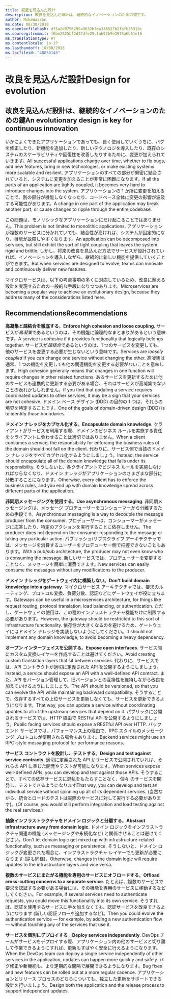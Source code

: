 ```yaml
---
title: 変更を見込んだ設計
description: 改良を見込んだ設計は、継続的なイノベーションのための鍵です。
author: MikeWasson
ms.date: 08/30/2018
ms.openlocfilehash: df5a2d0756295a9632b3ea336527b2fbfb35318c
ms.sourcegitcommit: f6be2825bf2d37dfe25cfab92b9e3973a6b51e16
ms.translationtype: HT
ms.contentlocale: ja-JP
ms.lasthandoff: 10/08/2018
ms.locfileid: "48858148"
---
```

# <a name="design-for-evolution"></a><span data-ttu-id="143de-103">改良を見込んだ設計</span><span class="sxs-lookup"><span data-stu-id="143de-103">Design for evolution</span></span>

## <a name="an-evolutionary-design-is-key-for-continuous-innovation"></a><span data-ttu-id="143de-104">改良を見込んだ設計は、継続的なイノベーションのための鍵</span><span class="sxs-lookup"><span data-stu-id="143de-104">An evolutionary design is key for continuous innovation</span></span>

<span data-ttu-id="143de-105">いかによくできたアプリケーションであっても、長く使用していくうちに、バグを修正したり、新機能を追加したり、新しいテクノロジを導入したり、既存のシステムのスケーラビリティや回復性を改善したりするために、変更が加えられていきます。</span><span class="sxs-lookup"><span data-stu-id="143de-105">All successful applications change over time, whether to fix bugs, add new features, bring in new technologies, or make existing systems more scalable and resilient.</span></span> <span data-ttu-id="143de-106">アプリケーションのすべての部分が緊密に結合されていると、システムに変更を加えることが非常に困難になります。</span><span class="sxs-lookup"><span data-stu-id="143de-106">If all the parts of an application are tightly coupled, it becomes very hard to introduce changes into the system.</span></span> <span data-ttu-id="143de-107">アプリケーションの 1 か所に変更を加えることで、別の部分が機能しなくなったり、コードベース全体に変更の影響が波及する可能性があります。</span><span class="sxs-lookup"><span data-stu-id="143de-107">A change in one part of the application may break another part, or cause changes to ripple through the entire codebase.</span></span>

<span data-ttu-id="143de-108">この問題は、モノリシックなアプリケーションにだけ起こることではありません。</span><span class="sxs-lookup"><span data-stu-id="143de-108">This problem is not limited to monolithic applications.</span></span> <span data-ttu-id="143de-109">アプリケーションが複数のサービスに分かれていても、結合性が高ければ、システムが固定的になり、機能が故障しやすくなります。</span><span class="sxs-lookup"><span data-stu-id="143de-109">An application can be decomposed into services, but still exhibit the sort of tight coupling that leaves the system rigid and brittle.</span></span> <span data-ttu-id="143de-110">しかし、将来の改良を見込んだ方法でサービスが設計されていれば、イノベーションを導入しながら、継続的に新しい機能を提供していくことができます。</span><span class="sxs-lookup"><span data-stu-id="143de-110">But when services are designed to evolve, teams can innovate and continuously deliver new features.</span></span> 

<span data-ttu-id="143de-111">マイクロサービスは、以下の考慮事項の多くに対応しているため、改良に耐える設計を実現するための一般的な手段になりつつあります。</span><span class="sxs-lookup"><span data-stu-id="143de-111">Microservices are becoming a popular way to achieve an evolutionary design, because they address many of the considerations listed here.</span></span>

## <a name="recommendations"></a><span data-ttu-id="143de-112">Recommendations</span><span class="sxs-lookup"><span data-stu-id="143de-112">Recommendations</span></span>

<span data-ttu-id="143de-113">**高凝集と疎結合を徹底する**。</span><span class="sxs-lookup"><span data-stu-id="143de-113">**Enforce high cohesion and loose coupling**.</span></span> <span data-ttu-id="143de-114">サービスが*高凝集*であるというのは、その機能に論理的なまとまりがあるという意味です。</span><span class="sxs-lookup"><span data-stu-id="143de-114">A service is *cohesive* if it provides functionality that logically belongs together.</span></span> <span data-ttu-id="143de-115">サービスが*疎結合*であるというのは、1 つのサービスを変更しても、他のサービスを変更する必要が生じないという意味です。</span><span class="sxs-lookup"><span data-stu-id="143de-115">Services are *loosely coupled* if you can change one service without changing the other.</span></span> <span data-ttu-id="143de-116">高凝集は通常、1 つの機能を変更しても他の関連機能を変更する必要がないことを意味します。</span><span class="sxs-lookup"><span data-stu-id="143de-116">High cohesion generally means that changes in one function will require changes in other related functions.</span></span> <span data-ttu-id="143de-117">あるサービスを更新するために他のサービスも連携的に更新する必要がある場合、それはサービスが高凝集でないことの表れかもしれません。</span><span class="sxs-lookup"><span data-stu-id="143de-117">If you find that updating a service requires coordinated updates to other services, it may be a sign that your services are not cohesive.</span></span> <span data-ttu-id="143de-118">ドメイン ベース デザイン (DDD) の目的の 1 つは、それらの境界を特定することです。</span><span class="sxs-lookup"><span data-stu-id="143de-118">One of the goals of domain-driven design (DDD) is to identify those boundaries.</span></span>

<span data-ttu-id="143de-119">**ドメイン ナレッジをカプセル化する**。</span><span class="sxs-lookup"><span data-stu-id="143de-119">**Encapsulate domain knowledge**.</span></span> <span data-ttu-id="143de-120">クライアントがサービスを利用する際、ドメインのビジネス ルールを実施する責任をクライアントに負わせることは適切ではありません。</span><span class="sxs-lookup"><span data-stu-id="143de-120">When a client consumes a service, the responsibility for enforcing the business rules of the domain should not fall on the client.</span></span> <span data-ttu-id="143de-121">代わりに、サービス側で当該のドメイン ナレッジをすべてカプセル化するようにしましょう。</span><span class="sxs-lookup"><span data-stu-id="143de-121">Instead, the service should encapsulate all of the domain knowledge that falls under its responsibility.</span></span> <span data-ttu-id="143de-122">そうしないと、各クライアントでビジネス ルールを実施しなければならなくなり、ドメイン ナレッジがアプリケーションのさまざまな部分に分散することになります。</span><span class="sxs-lookup"><span data-stu-id="143de-122">Otherwise, every client has to enforce the business rules, and you end up with domain knowledge spread across different parts of the application.</span></span> 

<span data-ttu-id="143de-123">**非同期メッセージングを使用する**。</span><span class="sxs-lookup"><span data-stu-id="143de-123">**Use asynchronous messaging**.</span></span> <span data-ttu-id="143de-124">非同期メッセージングは、メッセージ プロデューサーをコンシューマーから分離するための手段です。</span><span class="sxs-lookup"><span data-stu-id="143de-124">Asynchronous messaging is a way to decouple the message producer from the consumer.</span></span> <span data-ttu-id="143de-125">プロデューサーは、コンシューマーがメッセージに応答したり、特定のアクションを実行することに依存しません。</span><span class="sxs-lookup"><span data-stu-id="143de-125">The producer does not depend on the consumer responding to the message or taking any particular action.</span></span> <span data-ttu-id="143de-126">パブリッシュ/サブスクライブ アーキテクチャでは、メッセージを消費するユーザーをプロデューサー側で把握できないこともあります。</span><span class="sxs-lookup"><span data-stu-id="143de-126">With a pub/sub architecture, the producer may not even know who is consuming the message.</span></span> <span data-ttu-id="143de-127">新しいサービスでは、プロデューサーを変更することなく、メッセージを簡単に消費できます。</span><span class="sxs-lookup"><span data-stu-id="143de-127">New services can easily consume the messages without any modifications to the producer.</span></span>

<span data-ttu-id="143de-128">**ドメイン ナレッジをゲートウェイ内に構築しない**。</span><span class="sxs-lookup"><span data-stu-id="143de-128">**Don't build domain knowledge into a gateway**.</span></span> <span data-ttu-id="143de-129">マイクロサービス アーキテクチャでは、要求のルーティング、プロトコル変換、負荷分散、認証などにゲートウェイが役に立ちます。</span><span class="sxs-lookup"><span data-stu-id="143de-129">Gateways can be useful in a microservices architecture, for things like request routing, protocol translation, load balancing, or authentication.</span></span> <span data-ttu-id="143de-130">ただし、ゲートウェイの使用は、この種のインフラストラクチャ機能だけに制限する必要があります。</span><span class="sxs-lookup"><span data-stu-id="143de-130">However, the gateway should be restricted to this sort of infrastructure functionality.</span></span> <span data-ttu-id="143de-131">依存性が大きくなるのを避けるため、ゲートウェイにはドメイン ナレッジを実装しないようにしてください。</span><span class="sxs-lookup"><span data-stu-id="143de-131">It should not implement any domain knowledge, to avoid becoming a heavy dependency.</span></span>

<span data-ttu-id="143de-132">**オープン インターフェイスを公開する**。</span><span class="sxs-lookup"><span data-stu-id="143de-132">**Expose open interfaces**.</span></span> <span data-ttu-id="143de-133">サービス間にカスタム変換レイヤーを作成することは避けてください。</span><span class="sxs-lookup"><span data-stu-id="143de-133">Avoid creating custom translation layers that sit between services.</span></span> <span data-ttu-id="143de-134">代わりに、サービスでは、API コントラクトが適切に定義された API を公開するようにしましょう。</span><span class="sxs-lookup"><span data-stu-id="143de-134">Instead, a service should expose an API with a well-defined API contract.</span></span> <span data-ttu-id="143de-135">また、API をバージョン管理して、旧バージョンとの互換性を維持しながら改良を加えていけるようにしましょう。</span><span class="sxs-lookup"><span data-stu-id="143de-135">The API should be versioned, so that you can evolve the API while maintaining backward compatibility.</span></span> <span data-ttu-id="143de-136">そうすることで、依存するすべての上位サービスを更新しなくても、サービスを更新できるようになります。</span><span class="sxs-lookup"><span data-stu-id="143de-136">That way, you can update a service without coordinating updates to all of the upstream services that depend on it.</span></span> <span data-ttu-id="143de-137">パブリックに公開されるサービスでは、HTTP 経由で RESTful API を公開するようにしましょう。</span><span class="sxs-lookup"><span data-stu-id="143de-137">Public facing services should expose a RESTful API over HTTP.</span></span> <span data-ttu-id="143de-138">バックエンド サービスでは、パフォーマンス上の理由で、RPC スタイルのメッセージング プロトコルが使用される場合もあります。</span><span class="sxs-lookup"><span data-stu-id="143de-138">Backend services might use an RPC-style messaging protocol for performance reasons.</span></span> 

<span data-ttu-id="143de-139">**サービス コントラクトを設計し、テストする**。</span><span class="sxs-lookup"><span data-stu-id="143de-139">**Design and test against service contracts**.</span></span> <span data-ttu-id="143de-140">適切に定義された API がサービスで公開されていれば、それらの API に準じた開発やテストが可能になります。</span><span class="sxs-lookup"><span data-stu-id="143de-140">When services expose well-defined APIs, you can develop and test against those APIs.</span></span> <span data-ttu-id="143de-141">そうすることで、すべての依存サービスに混乱をもたらすことなく、個々 のサービスを開発し、テストできるようになります</span><span class="sxs-lookup"><span data-stu-id="143de-141">That way, you can develop and test an individual service without spinning up all of its dependent services.</span></span> <span data-ttu-id="143de-142">(当然ながら、統合とロードのテストは実際のサービスに対して実行する必要があります)。</span><span class="sxs-lookup"><span data-stu-id="143de-142">(Of course, you would still perform integration and load testing against the real services.)</span></span>

<span data-ttu-id="143de-143">**抽象インフラストラクチャをドメイン ロジックと分離する**。</span><span class="sxs-lookup"><span data-stu-id="143de-143">**Abstract infrastructure away from domain logic**.</span></span> <span data-ttu-id="143de-144">ドメイン ロジックをインフラストラクチャ関連の機能 (メッセージングや永続化など) と関係させることは避けてください。</span><span class="sxs-lookup"><span data-stu-id="143de-144">Don't let domain logic get mixed up with infrastructure-related functionality, such as messaging or persistence.</span></span> <span data-ttu-id="143de-145">そうしないと、ドメイン ロジックが変更された場合に、インフラストラクチャ レイヤーでも更新が必要になります (逆も同様)。</span><span class="sxs-lookup"><span data-stu-id="143de-145">Otherwise, changes in the domain logic will require updates to the infrastructure layers and vice versa.</span></span> 

<span data-ttu-id="143de-146">**複数のサービスにまたがる機能を専用のサービスにオフロードする**。</span><span class="sxs-lookup"><span data-stu-id="143de-146">**Offload cross-cutting concerns to a separate service**.</span></span> <span data-ttu-id="143de-147">たとえば、複数のサービスで要求を認証する必要がある場合には、その機能を専用のサービスに移動するなどしてください。</span><span class="sxs-lookup"><span data-stu-id="143de-147">For example, if several services need to authenticate requests, you could move this functionality into its own service.</span></span> <span data-ttu-id="143de-148">そうすれば、認証を使用するサービスに手を加えなくても、認証サービスを改良できるようになります (新しい認証フローを追加するなど)。</span><span class="sxs-lookup"><span data-stu-id="143de-148">Then you could evolve the authentication service &mdash; for example, by adding a new authentication flow &mdash; without touching any of the services that use it.</span></span>

<span data-ttu-id="143de-149">**サービスを個別にデプロイする**。</span><span class="sxs-lookup"><span data-stu-id="143de-149">**Deploy services independently**.</span></span> <span data-ttu-id="143de-150">DevOps チームがサービスをデプロイする際、アプリケーション内の他のサービスと切り離して作業できるようにすれば、更新もすばやく安全に行えるようになります。</span><span class="sxs-lookup"><span data-stu-id="143de-150">When the DevOps team can deploy a single service independently of other services in the application, updates can happen more quickly and safely.</span></span> <span data-ttu-id="143de-151">バグ修正や新機能も、より定期的な間隔で展開できるようになります。</span><span class="sxs-lookup"><span data-stu-id="143de-151">Bug fixes and new features can be rolled out at a more regular cadence.</span></span> <span data-ttu-id="143de-152">アプリケーションとリリース プロセスのどちらについても、独立した更新をサポートできる設計を行いましょう。</span><span class="sxs-lookup"><span data-stu-id="143de-152">Design both the application and the release process to support independent updates.</span></span>
